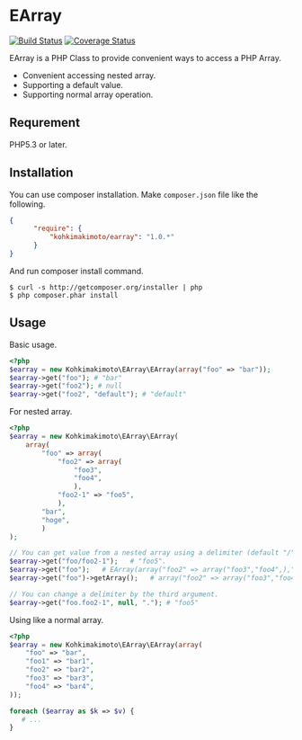 # EArray

[![Build Status](https://travis-ci.org/kohkimakimoto/EArray.png?branch=master)](https://travis-ci.org/kohkimakimoto/EArray)
[![Coverage Status](https://coveralls.io/repos/kohkimakimoto/EArray/badge.png?branch=master)](https://coveralls.io/r/kohkimakimoto/EArray?branch=master)

EArray is a PHP Class to provide convenient ways to access a PHP Array.

* Convenient accessing nested array.
* Supporting a default value.
* Supporting normal array operation.

## Requrement

PHP5.3 or later.

## Installation

You can use composer installation. 
Make `composer.json` file like the following.

```json
{
      "require": {
          "kohkimakimoto/earray": "1.0.*"
      }
}
```

And run composer install command.

```
$ curl -s http://getcomposer.org/installer | php
$ php composer.phar install
```

## Usage

Basic usage.

```php
<?php
$earray = new Kohkimakimoto\EArray\EArray(array("foo" => "bar"));
$earray->get("foo"); # "bar"
$earray->get("foo2"); # null
$earray->get("foo2", "default"); # "default"

```

For nested array.

```php
<?php
$earray = new Kohkimakimoto\EArray\EArray(
    array(
        "foo" => array(
            "foo2" => array(
                "foo3",
                "foo4",
                ),
            "foo2-1" => "foo5",
            ),
        "bar",
        "hoge",
        )
);

// You can get value from a nested array using a delimiter (default "/")
$earray->get("foo/foo2-1");   # "foo5".
$earray->get("foo");   # EArray(array("foo2" => array("foo3","foo4",),"foo2-1" => "foo5"))
$earray->get("foo")->getArray();   # array("foo2" => array("foo3","foo4",),"foo2-1" => "foo5")

// You can change a delimiter by the third argument.
$earray->get("foo.foo2-1", null, "."); # "foo5"

```

Using like a normal array.

```php
<?php
$earray = new Kohkimakimoto\EArray\EArray(array(
    "foo" => "bar",
    "foo1" => "bar1",
    "foo2" => "bar2",
    "foo3" => "bar3",
    "foo4" => "bar4",
));

foreach ($earray as $k => $v) {
   # ...
}
```
